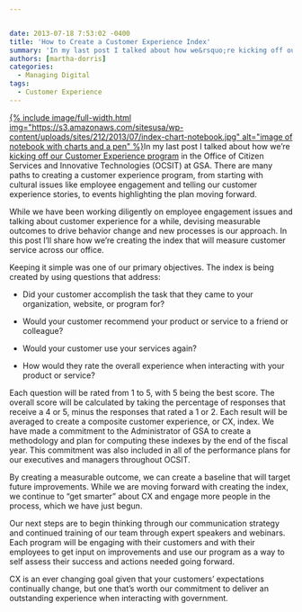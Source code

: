 ```yaml
---


date: 2013-07-18 7:53:02 -0400
title: 'How to Create a Customer Experience Index'
summary: 'In my last post I talked about how we&rsquo;re kicking off our Customer Experience program in the Office of Citizen Services and Innovative Technologies (OCSIT) at GSA. &nbsp;There are many paths to creating a customer experience program, from starting with cultural issues like employee engagement'
authors: [martha-dorris]
categories:
  - Managing Digital
tags:
  - Customer Experience
---
```


<p dir="ltr">
  <a href="https://s3.amazonaws.com/sitesusa/wp-content/uploads/sites/212/2013/07/index-chart-notebook.jpg">
{% include image/full-width.html img="https://s3.amazonaws.com/sitesusa/wp-content/uploads/sites/212/2013/07/index-chart-notebook.jpg" alt="image of notebook with charts and a pen" %}</a>In my last post I talked about how we’re <a href="https://www.WHATEVER/2013/07/10/kicking-off-our-customer-experience-program-2/">kicking off our Customer Experience program</a> in the Office of Citizen Services and Innovative Technologies (OCSIT) at GSA.  There are many paths to creating a customer experience program, from starting with cultural issues like employee engagement and telling our customer experience stories, to events highlighting the plan moving forward.
</p>

While we have been working diligently on employee engagement issues and talking about customer experience for a while, devising measurable outcomes to drive behavior change and new processes is our approach.  In this post I’ll share how we’re creating the index that will measure customer service across our office.

Keeping it simple was one of our primary objectives.  The index is being created by using questions that address:

  * <p dir="ltr">
      Did your customer accomplish the task that they came to your organization, website, or program for?
    </p>

  * <p dir="ltr">
      Would your customer recommend your product or service to a friend or colleague?
    </p>

  * <p dir="ltr">
      Would your customer use your services again?
    </p>

  * How would they rate the overall experience when interacting with your product or service?

<p dir="ltr">
  Each question will be rated from 1 to 5, with 5 being the best score. The overall score will be calculated by taking the percentage of responses that receive a 4 or 5, minus the responses that rated a 1 or 2. Each result will be averaged to create a composite customer experience, or CX, index. We have made a commitment to the Administrator of GSA to create a methodology and plan for computing these indexes by the end of the fiscal year. This commitment was also included in all of the performance plans for our executives and managers throughout OCSIT.
</p>

By creating a measurable outcome, we can create a baseline that will target future improvements. While we are moving forward with creating the index, we continue to “get smarter” about CX and engage more people in the process, which we have just begun.

Our next steps are to begin thinking through our communication strategy and continued training of our team through expert speakers and webinars.  Each program will be engaging with their customers and with their employees to get input on improvements and use our program as a way to self assess their success and actions needed going forward.

CX is an ever changing goal given that your customers’ expectations continually change, but one that’s worth our commitment to deliver an outstanding experience when interacting with government.